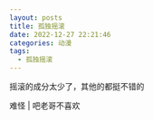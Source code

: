 ```yaml
---
layout: posts
title: 孤独摇滚
date: 2022-12-27 22:21:46
categories: 动漫
tags:
  - 孤独摇滚
---
```


摇滚的成分太少了，其他的都挺不错的

难怪 | 吧老哥不喜欢
